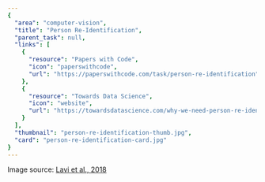 ```yaml
---
{
  "area": "computer-vision",
  "title": "Person Re-Identification",
  "parent_task": null,
  "links": [
    {
      "resource": "Papers with Code",
      "icon": "paperswithcode",
      "url": "https://paperswithcode.com/task/person-re-identification"
    },
    {
      "resource": "Towards Data Science",
      "icon": "website",
      "url": "https://towardsdatascience.com/why-we-need-person-re-identification-3a45d170098b"
    }
  ],
  "thumbnail": "person-re-identification-thumb.jpg",
  "card": "person-re-identification-card.jpg"
}
---
```

Image source: [Lavi et al., 2018](https://arxiv.org/pdf/1807.05284.pdf)
